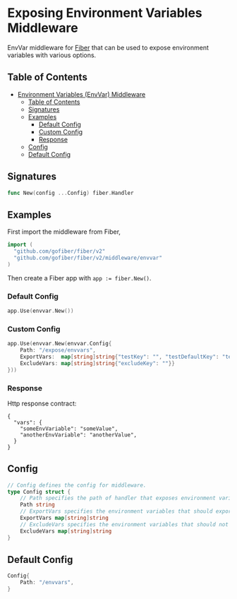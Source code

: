 # Exposing Environment Variables Middleware

EnvVar middleware for [Fiber](https://github.com/gofiber/fiber) that can be used to expose environment variables with various options.

## Table of Contents

- [Environment Variables (EnvVar) Middleware](#environment-variables-envvar-middleware)
    - [Table of Contents](#table-of-contents)
    - [Signatures](#signatures)
    - [Examples](#examples)
        - [Default Config](#default-config)
        - [Custom Config](#custom-config)
        - [Response](#http-response)
    - [Config](#config)
    - [Default Config](#default-config-1)

## Signatures

```go
func New(config ...Config) fiber.Handler
```

## Examples

First import the middleware from Fiber,

```go
import (
  "github.com/gofiber/fiber/v2"
  "github.com/gofiber/fiber/v2/middleware/envvar"
)
```

Then create a Fiber app with `app := fiber.New()`.

### Default Config

```go
app.Use(envvar.New())
```

### Custom Config

```go
app.Use(envvar.New(envvar.Config{
    Path: "/expose/envvars",
    ExportVars:  map[string]string{"testKey": "", "testDefaultKey": "testDefaultVal"},
    ExcludeVars: map[string]string{"excludeKey": ""}}
}))
```

### Response

Http response contract:
```
{
  "vars": {
    "someEnvVariable": "someValue",
    "anotherEnvVariable": "anotherValue",
  }
}

```

## Config

```go
// Config defines the config for middleware.
type Config struct {
    // Path specifies the path of handler that exposes environment variables
    Path string
    // ExportVars specifies the environment variables that should export
    ExportVars map[string]string
    // ExcludeVars specifies the environment variables that should not export
    ExcludeVars map[string]string
}

```

## Default Config

```go
Config{
	Path: "/envvars",
}
```

